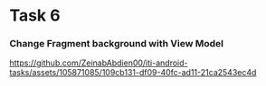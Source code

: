 # Task 6

### Change Fragment background with View Model

https://github.com/ZeinabAbdien00/iti-android-tasks/assets/105871085/109cb131-df09-40fc-ad11-21ca2543ec4d

